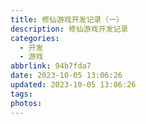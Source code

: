 ```yaml
---
title: 修仙游戏开发记录（一）
description: 修仙游戏开发记录
categories:
  - 开发
  - 游戏
abbrlink: 94b7fda7
date: 2023-10-05 13:06:26
updated: 2023-10-05 13:06:26
tags:
photos:
---
```




